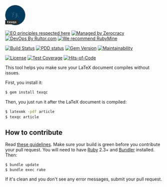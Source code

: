 <img src="/logo.svg" width="64px"/>

[![EO principles respected here](https://www.elegantobjects.org/badge.svg)](https://www.elegantobjects.org)
[![Managed by Zerocracy](https://www.0crat.com/badge/C3RFVLU72.svg)](https://www.0crat.com/p/C3RFVLU72)
[![DevOps By Rultor.com](http://www.rultor.com/b/yegor256/texqc)](http://www.rultor.com/p/yegor256/texqc)
[![We recommend RubyMine](https://www.elegantobjects.org/rubymine.svg)](https://www.jetbrains.com/ruby/)

[![Build Status](https://travis-ci.org/yegor256/texqc.svg)](https://travis-ci.org/yegor256/texqc)
[![PDD status](http://www.0pdd.com/svg?name=yegor256/texqc)](http://www.0pdd.com/p?name=yegor256/texqc)
[![Gem Version](https://badge.fury.io/rb/texqc.svg)](http://badge.fury.io/rb/texqc)
[![Maintainability](https://api.codeclimate.com/v1/badges/393fd78703d72cfbe84f/maintainability)](https://codeclimate.com/github/yegor256/texqc/maintainability)

[![License](https://img.shields.io/badge/license-MIT-green.svg)](https://github.com/yegor256/takes/texqc/master/LICENSE.txt)
[![Test Coverage](https://img.shields.io/codecov/c/github/yegor256/texqc.svg)](https://codecov.io/github/yegor256/texqc?branch=master)
[![Hits-of-Code](https://hitsofcode.com/github/yegor256/texqc)](https://hitsofcode.com/view/github/yegor256/texqc)

This tool helps you make sure your LaTeX document compiles without issues.

First, you install it:

```bash
$ gem install texqc
```

Then, you just run it after the LaTeX document is compiled:

```bash
$ latexmk -pdf article
$ texqc article
```

## How to contribute

Read [these guidelines](https://www.yegor256.com/2014/04/15/github-guidelines.html).
Make sure your build is green before you contribute
your pull request. You will need to have [Ruby](https://www.ruby-lang.org/en/) 2.3+ and
[Bundler](https://bundler.io/) installed. Then:

```
$ bundle update
$ bundle exec rake
```

If it's clean and you don't see any error messages, submit your pull request.
